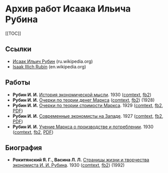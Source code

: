 # Архив работ Исаака Ильича Рубина

[[TOC]]

## Ссылки

* [Исаак Ильич Рубин](https://ru.wikipedia.org/wiki/Рубин,_Исаак_Ильич) (ru.wikipedia.org)
* [Isaak Illich Rubin](https://en.wikipedia.org/wiki/Isaak_Illich_Rubin) (en.wikipedia.org)

## Работы

* **Рубин И. И.** [История экономической мысли](рубин-история-экономической-мысли.md). 1930 ([comtext](files/рубин-история-экономической-мысли.ct.zip), [fb2](files/рубин-история-экономической-мысли.fb2))
* **Рубин И. И.** [Очерки по теории денег Маркса](рубин-очерки-по-теории-денег-маркса.md) ([comtext](files/рубин-очерки-по-теории-денег-маркса.ct.zip), [fb2](files/рубин-очерки-по-теории-денег-маркса.fb2)) (1928)
* **Рубин И. И.** [Очерки по теории стоимости Маркса](рубин-очерки-по-теории-стоимости-маркса.md). 1929 ([comtext](files/рубин-очерки-по-теории-стоимости-маркса.ct.zip), [fb2](files/рубин-очерки-по-теории-стоимости-маркса.fb2), [PDF](https://archive.org/details/OcherkiPoTeoriiStoimostiMarksaessaysOnMarxsTheoryOfValue/mode/2up))
* **Рубин И. И.** [Современные экономисты на Западе](рубин-современные-экономисты-на-западе.md). 1927 ([comtext](files/рубин-современные-экономисты-на-западе.ct.zip), [fb2](files/рубин-современные-экономисты-на-западе.fb2), [PDF](https://rusneb.ru/catalog/000199_000009_008164355/))
* **Рубин И. И.** [Учение Маркса о производстве и потреблении](рубин-учение-маркса-о-производстве-и-потреблении.md). 1930 ([comtext](files/рубин-учение-маркса-о-производстве-и-потреблении.ct.zip), [fb2](files/рубин-учение-маркса-о-производстве-и-потреблении.fb2), [PDF](https://vk.com/wall-81495923_2494))

## Биография

* **Рокитянский Я. Г., Васина Л. Л.** [Страницы жизни и творчества экономиста И. И. Рубина](рокитянский-страницы-жизни-и-творчества-экономиста-рубина.md). 1930 ([comtext](files/рокитянский-страницы-жизни-и-творчества-экономиста-рубина.ct.zip), [fb2](files/рокитянский-страницы-жизни-и-творчества-экономиста-рубина.fb2)) (1992)
